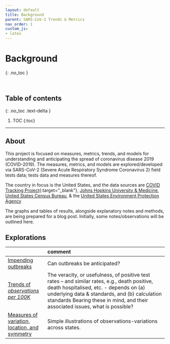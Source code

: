 ```yaml
---
layout: default
title: Background
parent: SARS-CoV-2 Trends & Metrics
nav_order: 1
custom_js:
- latex
---
```


# Background
{: .no_toc }

<br>

## Table of contents
{: .no_toc .text-delta }

1. TOC
{:toc}

---


## About

<p>This project is focused on measures, metrics, trends, and models for understanding and anticipating the spread of coronavirus disease 2019 (COVID-2019).  The measures, metrics, and models are explored/developed via SARS-CoV-2 (Severe Acute Respiratory Syndrome Coronavirus 2) field tests data; tests data and measures thereof.</p>

The country in focus is the United States, and the data sources are [COVID Tracking Project](https://covidtracking.com){:target="\_blank"}, <a href='https://github.com/CSSEGISandData/COVID-19' target="\_blank">Johns Hopkins University & Medicine</a>, <a href='https://www.census.gov/en.html' target="\_blank">United States Census Bureau</a>, & the <a href='https://www.epa.gov' target="\_blank">United States Environment Protection Agency</a>

<p>The graphs and tables of results, alongside explanatory notes and methods, are being prepared for a blog post.  Initially, some notes/observations will be outlined here.</p>

## Explorations

&nbsp; | comment
:--- |:---
[Impending outbreaks](sars/journal/pages/delta.html) | Can outbreaks be anticipated?
[Trends of *observations*<br>*per 100K*](journal/pages/capita.html) | The veracity, or usefulness, of positive test rates – and similar rates, e.g., death positive, death hospitalised, etc. - depends on (a) underlying data & standards, and (b) calculation standards   Bearing these in mind, and their associated issues, what is possible?
[Measures of variation,<br>location, and symmetry](journal/pages/spreads.html) | Simple illustrations of observations-variations across states.

